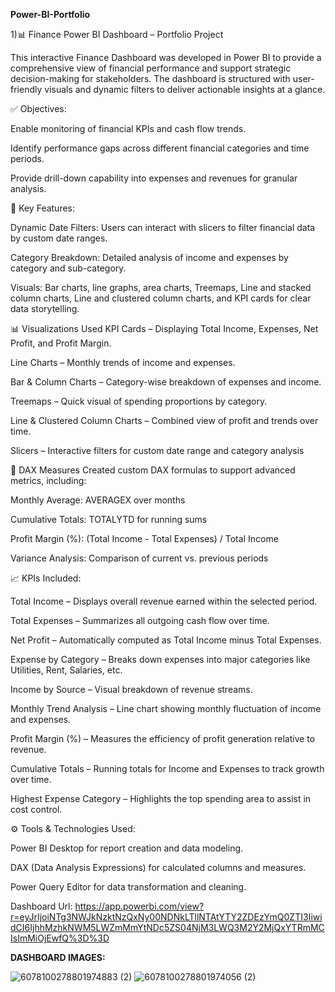 **Power-BI-Portfolio**


1)📊 Finance Power BI Dashboard – Portfolio Project

This interactive Finance Dashboard was developed in Power BI to provide a comprehensive view of financial performance and support strategic decision-making for stakeholders. The dashboard is structured with user-friendly visuals and dynamic filters to deliver actionable insights at a glance.


✅ Objectives:

Enable monitoring of financial KPIs and cash flow trends.

Identify performance gaps across different financial categories and time periods.

Provide drill-down capability into expenses and revenues for granular analysis.



📌 Key Features:

Dynamic Date Filters: Users can interact with slicers to filter financial data by custom date ranges.

Category Breakdown: Detailed analysis of income and expenses by category and sub-category.

Visuals: Bar charts, line graphs, area charts, Treemaps, Line and stacked column charts, Line and clustered column charts, and KPI cards for clear data storytelling.



📊 Visualizations Used KPI Cards – Displaying Total Income, Expenses, Net Profit, and Profit Margin.

Line Charts – Monthly trends of income and expenses.

Bar & Column Charts – Category-wise breakdown of expenses and income.

Treemaps – Quick visual of spending proportions by category.

Line & Clustered Column Charts – Combined view of profit and trends over time.

Slicers – Interactive filters for custom date range and category analysis



🧮 DAX Measures Created custom DAX formulas to support advanced metrics, including:

Monthly Average: AVERAGEX over months

Cumulative Totals: TOTALYTD for running sums

Profit Margin (%): (Total Income - Total Expenses) / Total Income

Variance Analysis: Comparison of current vs. previous periods



📈 KPIs Included:

Total Income – Displays overall revenue earned within the selected period.

Total Expenses – Summarizes all outgoing cash flow over time.

Net Profit – Automatically computed as Total Income minus Total Expenses.

Expense by Category – Breaks down expenses into major categories like Utilities, Rent, Salaries, etc.

Income by Source – Visual breakdown of revenue streams.

Monthly Trend Analysis – Line chart showing monthly fluctuation of income and expenses.

Profit Margin (%) – Measures the efficiency of profit generation relative to revenue.

Cumulative Totals – Running totals for Income and Expenses to track growth over time.

Highest Expense Category – Highlights the top spending area to assist in cost control.



⚙️ Tools & Technologies Used:

Power BI Desktop for report creation and data modeling.

DAX (Data Analysis Expressions) for calculated columns and measures.

Power Query Editor for data transformation and cleaning.

Dashboard Url: https://app.powerbi.com/view?r=eyJrIjoiNTg3NWJkNzktNzQxNy00NDNkLTllNTAtYTY2ZDEzYmQ0ZTI3IiwidCI6IjhhMzhkNWM5LWZmMmYtNDc5ZS04NjM3LWQ3M2Y2MjQxYTRmMCIsImMiOjEwfQ%3D%3D

**DASHBOARD IMAGES:**

![6078100278801974883 (2)](https://github.com/user-attachments/assets/37488f32-3795-4cc1-8bdf-579c8dec5f52)
![6078100278801974056 (2)](https://github.com/user-attachments/assets/d5f382e0-fa30-4dbf-b2a4-8c877de535f8)

